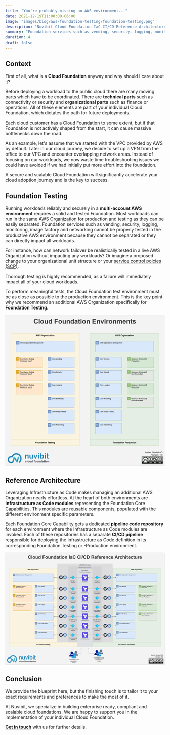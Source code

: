 ```yaml
---
title: "You're probably missing an AWS environment..."
date: 2021-12-19T11:00:00+06:00
image: "images/blog/aws-foundation-testing/foundation-testing.png"
description: "Nuvibit Cloud Foundation IaC CI/CD Reference Architecture."
summary: "Foundation services such as vending, security, logging, monitoring, image factory and networking cannot be properly tested in a productive AWS environment because they cannot be separated or they can directly impact all workloads."
duration: 4
draft: false
---
```

## Context

First of all, what is a **Cloud Foundation** anyway and why should I care about it?

Before deploying a workload to the public cloud there are many moving parts which have to be coordinated.
There are **technical parts** such as connectivity or security and **organizational parts** such as finance or operations.
All of these elements are part of your individual Cloud Foundation, which dictates the path for future deployments.

Each cloud customer has a Cloud Foundation to some extent, but if that Foundation is not actively shaped from the start, it can cause massive bottlenecks down the road.

As an example, let's assume that we started with the VPC provided by AWS by default.
Later in our cloud journey, we decide to set up a VPN from the office to our VPC and encounter overlapping network areas.
Instead of focusing on our workloads, we now waste time troubleshooting issues we could have avoided if we had initially put more effort into the foundation.

A secure and scalable Cloud Foundation will significantly accelerate your cloud adoption journey and is the key to success.
## Foundation Testing

Running workloads reliably and securely in a **multi-account AWS environment** requires a solid and tested Foundation.
Most workloads can run in the same [AWS Organization](https://aws.amazon.com/organizations/) for production and testing as they can be easily separated.
Foundation services such as vending, security, logging, monitoring, image factory and networking cannot be properly tested in the productive AWS environment because they cannot be separated or they can directly impact all workloads.

For instance, how can network failover be realistically tested in a live AWS Organization without impacting any workloads?
Or imagine a proposed change to your organizational unit structure or your [service control polcies (SCP)](https://docs.aws.amazon.com/organizations/latest/userguide/orgs_manage_policies_scps.html).

Thorough testing is highly recommended, as a failure will immediately impact all of your cloud workloads.

To perform meaningful tests, the Cloud Foundation test environment must be as close as possible to the production environment.
This is the key point why we recommend an additional AWS Organization specifically for **Foundation Testing**.

![img](images/blog/aws-foundation-testing/foundation-environments.png)

## Reference Architecture

Leveraging Infrastructure as Code makes managing an additional AWS Organization nearly effortless.
At the heart of both environments are **Infrastructure as Code modules** representing the Foundation Core Capabilities. 
This modules are reusable components, populated with the different environment specific parameters.

Each Foundation Core Capability gets a dedicated **pipeline code repository** for each environment where the Infrastructure as Code modules are invoked.
Each of these repositories has a separate **CI/CD pipeline** responsible for deploying the infrastructure as Code definition in its corresponding Foundation Testing or -Production environment.

![img](images/blog/aws-foundation-testing/aws-foundation-cicd-reference-architecture-highres.png)

## Conclusion

We provide the blueprint here, but the finishing touch is to tailor it to your exact requirements and preferences to make the most of it.

At Nuvibit, we specialize in building enterprise ready, compliant and scalable cloud foundations. 
We are happy to support you in the implementation of your individual Cloud Foundation.

**[Get in touch](/contact/ 'Contact us for more information!')** with us for further details.